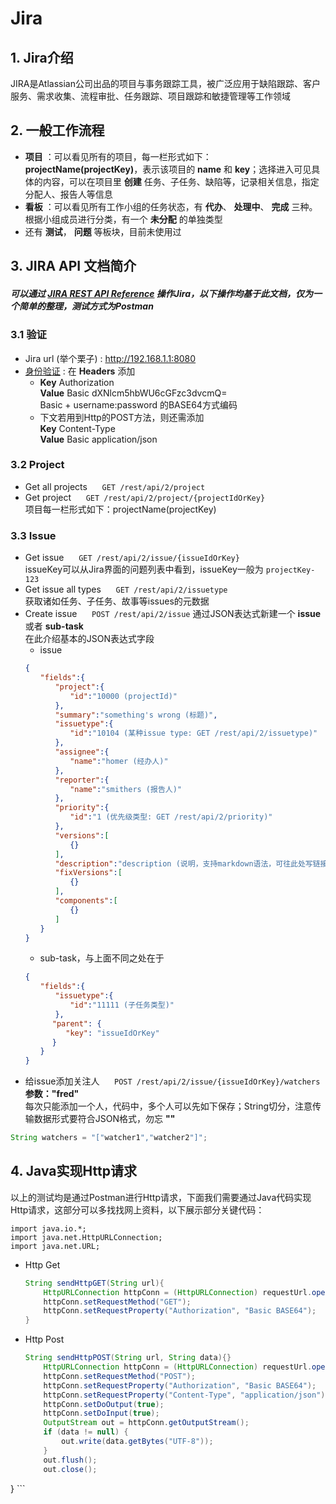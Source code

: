 # Jira

## 1. Jira介绍
JIRA是Atlassian公司出品的项目与事务跟踪工具，被广泛应用于缺陷跟踪、客户服务、需求收集、流程审批、任务跟踪、项目跟踪和敏捷管理等工作领域

## 2. 一般工作流程
  * **项目** ：可以看见所有的项目，每一栏形式如下：**projectName(projectKey)**，表示该项目的 **name** 和 **key**；选择进入可见具体的内容，可以在项目里 **创建** 任务、子任务、缺陷等，记录相关信息，指定分配人、报告人等信息
  * **看板** ：可以看见所有工作小组的任务状态，有 **代办**、 **处理中**、 **完成** 三种。根据小组成员进行分类，有一个 **未分配** 的单独类型
  * 还有 **测试**， **问题** 等板块，目前未使用过

## 3. JIRA API 文档简介
##### 可以通过 [JIRA REST API Reference](https://docs.atlassian.com/software/jira/docs/api/REST/7.1.7/?_ga=2.102340485.525700284.1517821635-1557436875.1517821556) 操作Jira，以下操作均基于此文档，仅为一个简单的整理，测试方式为Postman ####
### 3.1 验证
* Jira url (举个栗子) : http://192.168.1.1:8080  <br/>
* [身份验证](https://developer.atlassian.com/server/jira/platform/basic-authentication/) : 在 **Headers** 添加 <br/>
  * **Key** Authorization <br/>
    **Value** Basic dXNlcm5hbWU6cGFzc3dvcmQ= <br/>
    Basic + username:password 的BASE64方式编码 <br/>
  * 下文若用到Http的POST方法，则还需添加<br/>
    **Key** Content-Type <br/>
    **Value** Basic application/json <br/>

### 3.2 Project
* Get all projects &nbsp;&nbsp;&nbsp;&nbsp;&nbsp;```GET /rest/api/2/project```
* Get project &nbsp;&nbsp;&nbsp;&nbsp;&nbsp;```GET /rest/api/2/project/{projectIdOrKey}``` <br/>
项目每一栏形式如下：projectName(projectKey)

### 3.3 Issue
* Get issue &nbsp;&nbsp;&nbsp;&nbsp;&nbsp;```GET /rest/api/2/issue/{issueIdOrKey}``` <br/>
issueKey可以从Jira界面的问题列表中看到，issueKey一般为 ```projectKey-123```
* Get issue all types &nbsp;&nbsp;&nbsp;&nbsp;&nbsp;```GET /rest/api/2/issuetype``` <br/>
获取诸如任务、子任务、故事等issues的元数据
* Create issue  &nbsp;&nbsp;&nbsp;&nbsp;&nbsp;```POST /rest/api/2/issue```
通过JSON表达式新建一个 **issue** 或者 **sub-task** <br/>
在此介绍基本的JSON表达式字段 <br/>
  * issue
  ```JSON
  {
  　　"fields":{
  　　　　"project":{
  　　　　　　"id":"10000 (projectId)"
  　　　　},
  　　　　"summary":"something's wrong (标题)",
  　　　　"issuetype":{
  　　　　　　"id":"10104 (某种issue type: GET /rest/api/2/issuetype)"
  　　　　},
  　　　　"assignee":{
  　　　　　　"name":"homer (经办人)"
  　　　　},
  　　　　"reporter":{
  　　　　　　"name":"smithers (报告人)"
  　　　　},
  　　　　"priority":{
  　　　　　　"id":"1 (优先级类型: GET /rest/api/2/priority)"
  　　　　},
  　　　　"versions":[
  　　　　　　{}
  　　　　],
  　　　　"description":"description (说明，支持markdown语法，可往此处写链接等)",
  　　　　"fixVersions":[
  　　　　　　{}
  　　　　],
  　　　　"components":[
  　　　　　　{}
  　　　　]
  　　}
  }
  ```
  * sub-task，与上面不同之处在于
  ```JSON
  {
  　　"fields":{
  　　　　"issuetype":{
  　　　　　　"id":"11111 (子任务类型)"
  　　　　},
        "parent": {
           "key": "issueIdOrKey"
        }
  　　}
  }
  ```
* 给issue添加关注人 &nbsp;&nbsp;&nbsp;&nbsp;&nbsp;```POST /rest/api/2/issue/{issueIdOrKey}/watchers``` <br/>
**参数："fred"** <br/>
每次只能添加一个人，代码中，多个人可以先如下保存；String切分，注意传输数据形式要符合JSON格式，勿忘 **""**
```java
String watchers = "["watcher1","watcher2"]";
```

## 4. Java实现Http请求
以上的测试均是通过Postman进行Http请求，下面我们需要通过Java代码实现Http请求，这部分可以多找找网上资料，以下展示部分关键代码：
```
import java.io.*;
import java.net.HttpURLConnection;
import java.net.URL;
```
* Http Get
  ```Java
  String sendHttpGET(String url){
      HttpURLConnection httpConn = (HttpURLConnection) requestUrl.openConnection();
      httpConn.setRequestMethod("GET");
      httpConn.setRequestProperty("Authorization", "Basic BASE64");
  }
  ```
* Http Post
  ```Java
  String sendHttpPOST(String url, String data){}
      HttpURLConnection httpConn = (HttpURLConnection) requestUrl.openConnection();
      httpConn.setRequestMethod("POST");
      httpConn.setRequestProperty("Authorization", "Basic BASE64");
      httpConn.setRequestProperty("Content-Type", "application/json");
      httpConn.setDoOutput(true);
      httpConn.setDoInput(true);
      OutputStream out = httpConn.getOutputStream();
      if (data != null) {
          out.write(data.getBytes("UTF-8"));
      }
      out.flush();
      out.close();
}
    ```
